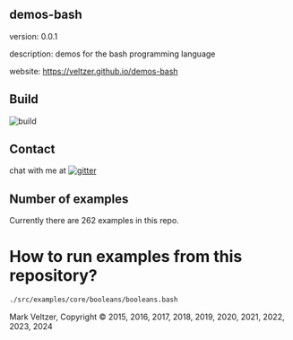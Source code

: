 ## demos-bash

version: 0.0.1

description: demos for the bash programming language

website: https://veltzer.github.io/demos-bash

## Build

![build](https://github.com/veltzer/demos-bash/workflows/build/badge.svg)


## Contact

chat with me at [![gitter](https://badges.gitter.im/Join%20Chat.svg)](https://gitter.im/veltzer/mark.veltzer)

## Number of examples

Currently there are 262 examples in this repo.

# How to run examples from this repository?

```bash
./src/examples/core/booleans/booleans.bash
```

Mark Veltzer, Copyright © 2015, 2016, 2017, 2018, 2019, 2020, 2021, 2022, 2023, 2024
